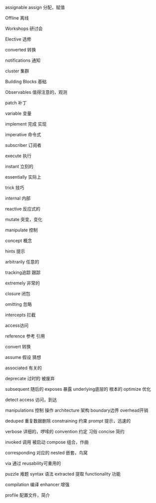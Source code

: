 assignable  assign 分配，赋值 

 Offline 离线 

  Workshops 研讨会 

 Elective 选修

converted 转换 

notifications 通知 

cluster 集群 

Building Blocks 基础 

Observables 值得注意的，观测

patch 补丁

variable 变量

implement  完成 实现

imperative  命令式  

subscriber 订阅者

execute 执行 

 instant 立刻的

essentially  实际上

 trick 技巧

internal 内部

 reactive 反应式的

 mutate 突变，变化

manipulate 控制 

concept 概念 

hints 提示

 arbitrarily  任意的 

tracking追踪 跟踪

extremely  非常的 

closure 闭包 

 omitting 忽略

intercepts 拦截 

 access访问

 reference 参考 引用

convert 转换 

  assume 假设 猜想 

 associated 有关的

deprecate 过时的 被废弃

subsequent  随后的  exposes 暴露 underlying底层的 根本的  optimize  优化

detect    access 访问，到达

manipulations 控制 操作  architecture  架构 boundary边界 overhead开销

deduped 重复数据删除 constraining 约束  prompt 提示，迅速的

 verbose 详细的，啰嗦的 convention 约定 习俗  concise 简约 

invoked 调用 被启动  compose 组合，作曲

corresponding  对应的    nested 嵌套，鸟窝

via  通过  reusability可重用的

puzzle 难题  syntax 语法 extracted 提取   functionality 功能

 compilation 编译  enhancer 增强

profile 配置文件，简介
